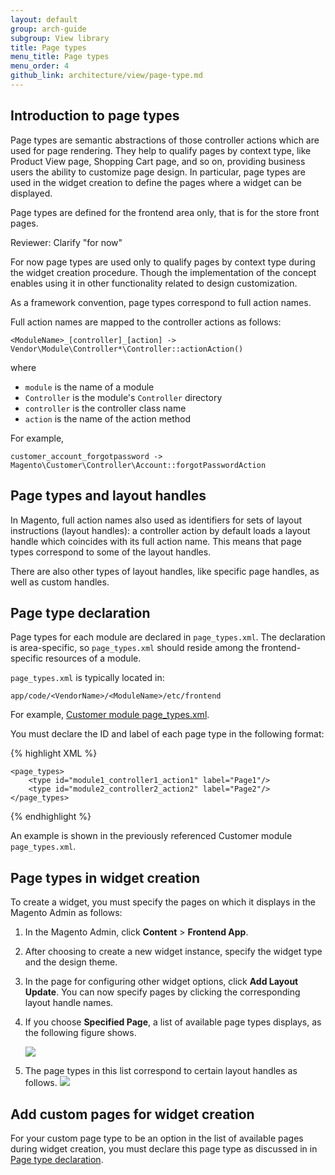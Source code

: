 ```yaml
---
layout: default
group: arch-guide
subgroup: View library
title: Page types
menu_title: Page types
menu_order: 4
github_link: architecture/view/page-type.md
---
```


<h2 id="m2devgde-pagetype-intro">Introduction to page types</h2>

Page types are semantic abstractions of those controller actions which are used for page rendering. They help to qualify pages by context type, like Product View page, Shopping Cart page, and so on, providing business users the ability to customize page design. In particular, page types are used in the widget creation  to define the pages where a widget can be displayed.

Page types are defined for the frontend area only, that is for the store front pages.

<p class="q">Reviewer: Clarify "for now"</p>

For now page types are used only to qualify pages by context type during the widget creation procedure. Though the implementation of the concept enables using it in other functionality related to design customization.

As a framework convention, page types correspond to full action names.

Full action names are mapped to the controller actions as follows:

	<ModuleName>_[controller]_[action] -> Vendor\Module\Controller*\Controller::actionAction()

where

*	`module` is the name of a module
*	`Controller` is the module's `Controller` directory
*	`controller` is the controller class name
*	`action` is the name of the action method

For example,

	customer_account_forgotpassword -> Magento\Customer\Controller\Account::forgotPasswordAction

<h2 id="m2devgde-pagetype-handles">Page types and layout handles</h2>

In Magento, full action names also used as identifiers for sets of layout instructions (layout handles): a controller action by default loads a layout handle which coincides with its full action name. This means that page types correspond to some of the layout handles.

<div class="bs-callout bs-callout-info" id="info">
 <p>There are also other types of layout handles, like specific page handles, as well as custom handles.</p>
</div>

<h2 id="m2devgde-pagetype-declare">Page type declaration</h2>

Page types for each module are declared in `page_types.xml`. The declaration is area-specific, so `page_types.xml` should reside among the frontend-specific resources of a module.

`page_types.xml` is typically located in:

	app/code/<VendorName>/<ModuleName>/etc/frontend

For example, <a href="{{ site.mage2000url }}app/code/Magento/Customer/etc/frontend/page_types.xml" target="_blank">Customer module page_types.xml</a>.

You must declare the ID and label of each page type in the following format:

{% highlight XML %}
<?xml version="1.0"?>
	<page_types>
		<type id="module1_controller1_action1" label="Page1"/>
		<type id="module2_controller2_action2" label="Page2"/>
	</page_types>
{% endhighlight %}

An example is shown in the previously referenced Customer module `page_types.xml`.

<h2 id="m2devge-pagetype-widget">Page types in widget creation</h2>

To create a widget, you must specify the pages on which it displays in the Magento Admin as follows:

1.	In the Magento Admin, click **Content** > **Frontend App**.
2.	After choosing to create a new widget instance, specify the widget type and the design theme.
3.	In the page for configuring other widget options, click **Add Layout Update**. You can now specify pages by clicking the corresponding layout handle names.
4.	If you choose **Specified Page**, a list of available page types displays, as the following figure shows.

	<img src="{{ site.baseurl }}common/images/page_types_widget_specified-page.png">
5.	The page types in this list correspond to certain layout handles as follows.
	<img src="{{ site.baseurl }}common/images/page_types_widget_layout-handles.png">

<h2 id="m2devge-pagetype-custom-pg">Add custom pages for widget creation</h2>

For your custom page type to be an option in the list of available pages during widget creation, you must declare this page type as discussed in  in <a href="#m2devgde-pagetype-declare">Page type declaration</a>.
